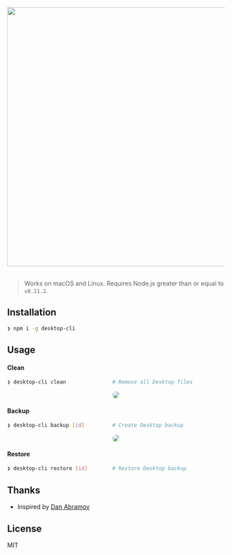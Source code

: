 <div align="center">
    <img src="https://user-images.githubusercontent.com/11808903/41185761-2b5ed776-6b8c-11e8-8e32-492bca437441.png" width="600" />
</div>

<br />

> Works on macOS and Linux. Requires Node.js greater than or equal to `v8.11.2`.

## Installation

```bash
❯ npm i -g desktop-cli
```

## Usage

#### Clean

```bash
❯ desktop-cli clean               # Remove all Desktop files
```

<p align="center">
  <img src="https://user-images.githubusercontent.com/11808903/41644846-9595d02c-746f-11e8-949c-3f07e10c4fd2.gif" style="border-radius: 8px"/>
</p>

#### Backup

```bash
❯ desktop-cli backup [id]         # Create Desktop backup
```

<p align="center">
  <img src="https://user-images.githubusercontent.com/11808903/41645308-e1b2d9cc-7470-11e8-98cc-4e1d93fe0211.gif" style="border-radius: 8px"/>
</p>

#### Restore

```bash
❯ desktop-cli restore [id]        # Restore Desktop backup
```

## Thanks

* Inspired by [Dan Abramov](https://twitter.com/dan_abramov/status/958378195052630016)

## License

MIT
